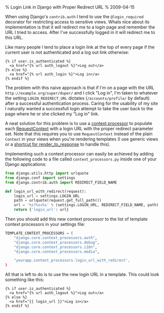 %  Login Link in Django with Proper Redirect URL
% 2009-04-15

When using Django's `contrib.auth` I tend to use the `@login_required`
decorator for restricting access to sensitive views. Whats nice about
its implementation is that it will redirect me to a login page and remember
the URL I tried to access. After I've
successfully logged in it will redirect me to this URL.

Like many people I tend to place a login link at the top of every page if
the current user is not authenticated and a log out link otherwise:

```django
{% if user.is_authenticated %}
  <a href="{% url auth_logout %}">Log out</a>
{% else %}
  <a href="{% url auth_login %}">Log in</a>
{% endif %}
```

The problem with this naive approach is that if I'm on a page with the
URL `http://example.org/super/duper/` and I click "Log in", I'm taken to
whatever the setting `LOGIN_REDIRECT_URL` dictates (`/accounts/profile/`
by default) after a successful authentication process. Caring for the
usability of my site I naturally wanted a successfull login attempt to
take the user back to the page where he or she clicked my "Log in" link.

A neat solution for this problem is to use a [context processor][con] to
populate each [RequestContext][req] with a login URL with the proper
redirect parameter set. Note that this requires you to use `RequestContext`
instead of the plain `Context` in your views when you're rendering
templates (I use generic views or a [shortcut for render_to_response][sho]
to handle this).

Implementing such a context processor can easily be achieved by adding the
following code to a file called `context_processors.py` inside one of your
Django applications:

```py
from django.utils.http import urlquote
from django.conf import settings
from django.contrib.auth import REDIRECT_FIELD_NAME

def login_url_with_redirect(request):
    login_url = settings.LOGIN_URL
    path = urlquote(request.get_full_path())
    url = '%s?%s=%s' % (settings.LOGIN_URL, REDIRECT_FIELD_NAME, path)
    return {'login_url': url}
```

Then you should add this new context processor to the list of template
context processors in your settings file:

```py
TEMPLATE_CONTEXT_PROCESSORS = (
    "django.core.context_processors.auth",
    "django.core.context_processors.debug",
    "django.core.context_processors.i18n",
    "django.core.context_processors.media",

    "yourapp.context_processors.login_url_with_redirect',
)
```

All that is left to do is to use the new login URL in a template. This could
look something like this:

```django
{% if user.is_authenticated %}
  <a href="{% url auth_logout %}">Log out</a>
{% else %}
  <a href="{{ login_url }}">Log in</a>
{% endif %}
```

[req]: http://docs.djangoproject.com/en/dev/ref/templates/api/#subclassing-context-requestcontext
[con]: http://docs.djangoproject.com/en/dev/ref/settings/#setting-TEMPLATE_CONTEXT_PROCESSORS
[sho]: http://www.djangosnippets.org/snippets/3/
